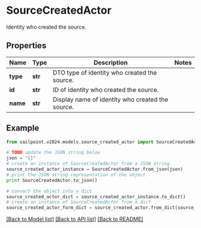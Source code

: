 # SourceCreatedActor

Identity who created the source.

## Properties

Name | Type | Description | Notes
------------ | ------------- | ------------- | -------------
**type** | **str** | DTO type of identity who created the source. | 
**id** | **str** | ID of identity who created the source. | 
**name** | **str** | Display name of identity who created the source. | 

## Example

```python
from sailpoint.v2024.models.source_created_actor import SourceCreatedActor

# TODO update the JSON string below
json = "{}"
# create an instance of SourceCreatedActor from a JSON string
source_created_actor_instance = SourceCreatedActor.from_json(json)
# print the JSON string representation of the object
print SourceCreatedActor.to_json()

# convert the object into a dict
source_created_actor_dict = source_created_actor_instance.to_dict()
# create an instance of SourceCreatedActor from a dict
source_created_actor_form_dict = source_created_actor.from_dict(source_created_actor_dict)
```
[[Back to Model list]](../README.md#documentation-for-models) [[Back to API list]](../README.md#documentation-for-api-endpoints) [[Back to README]](../README.md)



